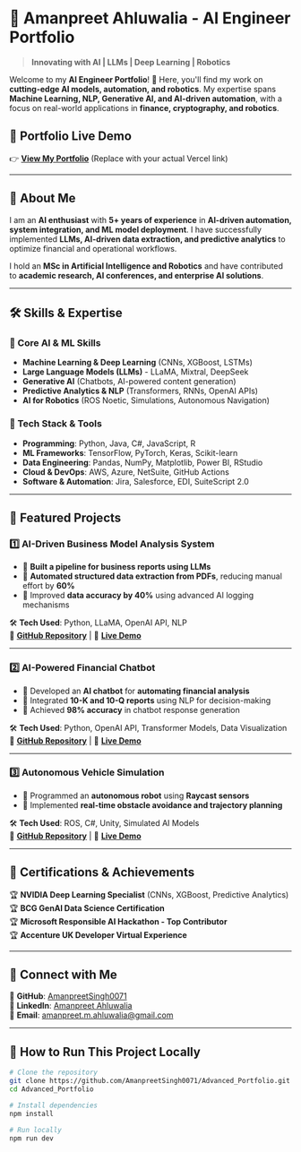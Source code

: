 # 🚀 Amanpreet Ahluwalia - AI Engineer Portfolio
> **Innovating with AI | LLMs | Deep Learning | Robotics**

Welcome to my **AI Engineer Portfolio**! 🚀 Here, you'll find my work on **cutting-edge AI models, automation, and robotics**. My expertise spans **Machine Learning, NLP, Generative AI, and AI-driven automation**, with a focus on real-world applications in **finance, cryptography, and robotics**.

## 🔗 Portfolio Live Demo
👉 **[View My Portfolio](https://your-vercel-url.vercel.app)** (Replace with your actual Vercel link)

---

## 📌 About Me
I am an **AI enthusiast** with **5+ years of experience** in **AI-driven automation, system integration, and ML model deployment**. I have successfully implemented **LLMs, AI-driven data extraction, and predictive analytics** to optimize financial and operational workflows.

I hold an **MSc in Artificial Intelligence and Robotics** and have contributed to **academic research, AI conferences, and enterprise AI solutions**.

---

## 🛠 Skills & Expertise
### 📌 Core AI & ML Skills
- **Machine Learning & Deep Learning** (CNNs, XGBoost, LSTMs)
- **Large Language Models (LLMs)** - LLaMA, Mixtral, DeepSeek
- **Generative AI** (Chatbots, AI-powered content generation)
- **Predictive Analytics & NLP** (Transformers, RNNs, OpenAI APIs)
- **AI for Robotics** (ROS Noetic, Simulations, Autonomous Navigation)

### 📌 Tech Stack & Tools
- **Programming**: Python, Java, C#, JavaScript, R
- **ML Frameworks**: TensorFlow, PyTorch, Keras, Scikit-learn
- **Data Engineering**: Pandas, NumPy, Matplotlib, Power BI, RStudio
- **Cloud & DevOps**: AWS, Azure, NetSuite, GitHub Actions
- **Software & Automation**: Jira, Salesforce, EDI, SuiteScript 2.0

---

## 🚀 Featured Projects
### 1️⃣ AI-Driven Business Model Analysis System
- 🔹 **Built a pipeline for business reports using LLMs**
- 🔹 **Automated structured data extraction from PDFs**, reducing manual effort by **60%**
- 🔹 Improved **data accuracy by 40%** using advanced AI logging mechanisms

🛠 **Tech Used**: Python, LLaMA, OpenAI API, NLP  
🔗 **[GitHub Repository]()** | 🔗 **[Live Demo]()**

---

### 2️⃣ AI-Powered Financial Chatbot
- 🔹 Developed an **AI chatbot** for **automating financial analysis**
- 🔹 Integrated **10-K and 10-Q reports** using NLP for decision-making
- 🔹 Achieved **98% accuracy** in chatbot response generation

🛠 **Tech Used**: Python, OpenAI API, Transformer Models, Data Visualization  
🔗 **[GitHub Repository]()** | 🔗 **[Live Demo]()**

---

### 3️⃣ Autonomous Vehicle Simulation
- 🔹 Programmed an **autonomous robot** using **Raycast sensors**
- 🔹 Implemented **real-time obstacle avoidance and trajectory planning**

🛠 **Tech Used**: ROS, C#, Unity, Simulated AI Models  
🔗 **[GitHub Repository]()** | 🔗 **[Live Demo]()**

---

## 📜 Certifications & Achievements
🏆 **NVIDIA Deep Learning Specialist** (CNNs, XGBoost, Predictive Analytics)  
🏆 **BCG GenAI Data Science Certification**  
🏆 **Microsoft Responsible AI Hackathon - Top Contributor**  
🏆 **Accenture UK Developer Virtual Experience**  

---

## 💬 Connect with Me
🔹 **GitHub**: [AmanpreetSingh0071](https://github.com/AmanpreetSingh0071)  
🔹 **LinkedIn**: [Amanpreet Ahluwalia](https://linkedin.com/in/aman-m-singh)  
🔹 **Email**: [amanpreet.m.ahluwalia@gmail.com](mailto:amanpreet.m.ahluwalia@gmail.com)  

---

## 📌 How to Run This Project Locally
```bash
# Clone the repository
git clone https://github.com/AmanpreetSingh0071/Advanced_Portfolio.git
cd Advanced_Portfolio

# Install dependencies
npm install

# Run locally
npm run dev
